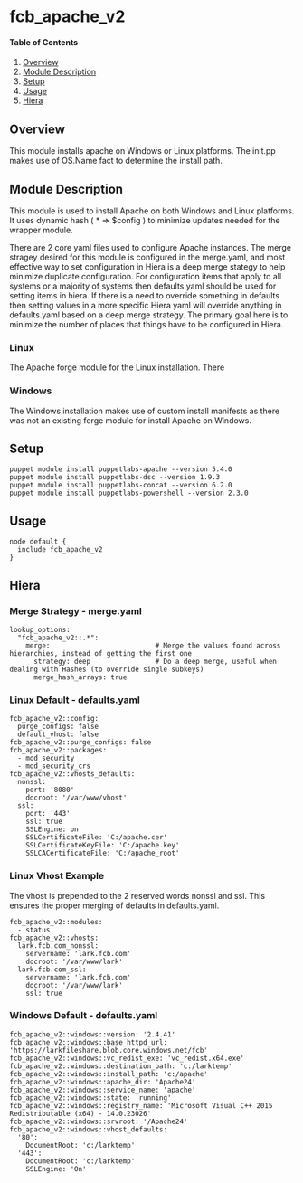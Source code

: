# fcb_apache_v2

#### Table of Contents

1. [Overview](#overview)
1. [Module Description](#module-description)
1. [Setup](#setup)
1. [Usage](#usage)
1. [Hiera](#hiera)

## Overview

This module installs apache on Windows or Linux platforms.  The init.pp makes use of OS.Name fact to determine the install path.

## Module Description

This module is used to install Apache on both Windows and Linux platforms.  It uses dynamic hash ( * => $config ) to minimize updates needed for the wrapper module. 

There are 2 core yaml files used to configure Apache instances.  The merge stragey desired for this module is configured in the merge.yaml, and most effective way to set configuration in Hiera is a deep merge stategy to help minimize duplicate configuration.  For configuration items that apply to all systems or a majority of systems then defaults.yaml should be used for setting items in hiera.  If there is a need to override something in defaults then setting values in a more specific Hiera yaml will override anything in defaults.yaml based on a deep merge strategy.  The primary goal here is to minimize the number of places that things have to be configured in Hiera.  

### Linux 
The Apache forge module for the Linux installation.  There

### Windows
The Windows installation makes use of custom install manifests as there was not an existing forge module for install Apache on Windows.

## Setup
```
puppet module install puppetlabs-apache --version 5.4.0
puppet module install puppetlabs-dsc --version 1.9.3
puppet module install puppetlabs-concat --version 6.2.0
puppet module install puppetlabs-powershell --version 2.3.0
```
## Usage
```
node default {
  include fcb_apache_v2
}
```

## Hiera
### Merge Strategy - merge.yaml
```
lookup_options:
  "fcb_apache_v2::.*":
    merge:                          # Merge the values found across hierarchies, instead of getting the first one
      strategy: deep                # Do a deep merge, useful when dealing with Hashes (to override single subkeys)
      merge_hash_arrays: true
```
### Linux Default - defaults.yaml
```
fcb_apache_v2::config:
  purge_configs: false
  default_vhost: false
fcb_apache_v2::purge_configs: false
fcb_apache_v2::packages:
  - mod_security
  - mod_security_crs
fcb_apache_v2::vhosts_defaults:
  nonssl:
    port: '8080'
    docroot: '/var/www/vhost'
  ssl:
    port: '443'
    ssl: true
    SSLEngine: on
    SSLCertificateFile: 'C:/apache.cer'
    SSLCertificateKeyFile: 'C:/apache.key'
    SSLCACertificateFile: 'C:/apache_root'
```
### Linux Vhost Example
The vhost is prepended to the 2 reserved words nonssl and ssl.  This ensures the proper merging of defaults in defaults.yaml.
```
fcb_apache_v2::modules:
  - status
fcb_apache_v2::vhosts:
  lark.fcb.com_nonssl:
    servername: 'lark.fcb.com'
    docroot: '/var/www/lark'
  lark.fcb.com_ssl:
    servername: 'lark.fcb.com'
    docroot: '/var/www/lark'
    ssl: true
```
### Windows Default - defaults.yaml
```
fcb_apache_v2::windows::version: '2.4.41'
fcb_apache_v2::windows::base_httpd_url: 'https://larkfileshare.blob.core.windows.net/fcb'
fcb_apache_v2::windows::vc_redist_exe: 'vc_redist.x64.exe'
fcb_apache_v2::windows::destination_path: 'c:/larktemp'
fcb_apache_v2::windows::install_path: 'c:/apache'
fcb_apache_v2::windows::apache_dir: 'Apache24'
fcb_apache_v2::windows::service_name: 'apache'
fcb_apache_v2::windows::state: 'running'
fcb_apache_v2::windows::registry_name: 'Microsoft Visual C++ 2015 Redistributable (x64) - 14.0.23026'
fcb_apache_v2::windows::srvroot: '/Apache24'
fcb_apache_v2::windows::vhost_defaults:
  '80':
    DocumentRoot: 'c:/larktemp'
  '443':
    DocumentRoot: 'c:/larktemp'
    SSLEngine: 'On'
```
